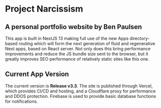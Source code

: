 # Project Narcissism

## A personal portfolio website by Ben Paulsen

This app is built in NextJS 13 making full use of the new Apps directory-based routing which will form the next
generation of fluid and regenerative Next apps, based on React server. Not only does this bring performance improvements
and reduce the JS bundle size sent to the browser, but it greatly improves SEO performance of relatively static sites
like this one.

## Current App Version

The current version is **Release v3.3**. The site is published through Vercel, which provides CI/CD and hosting, and a
Cloudflare proxy for performance and DDOS protection. Firebase is used to provide basic database functions for
notifications.
